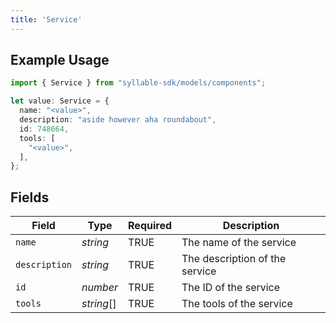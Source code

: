 ```yaml
---
title: 'Service'
---
```


## Example Usage

```typescript
import { Service } from "syllable-sdk/models/components";

let value: Service = {
  name: "<value>",
  description: "aside however aha roundabout",
  id: 748664,
  tools: [
    "<value>",
  ],
};
```

## Fields

| Field                          | Type                           | Required                       | Description                    |
| ------------------------------ | ------------------------------ | ------------------------------ | ------------------------------ |
| `name`                         | *string*                       | TRUE             | The name of the service        |
| `description`                  | *string*                       | TRUE             | The description of the service |
| `id`                           | *number*                       | TRUE             | The ID of the service          |
| `tools`                        | *string*[]                     | TRUE             | The tools of the service       |